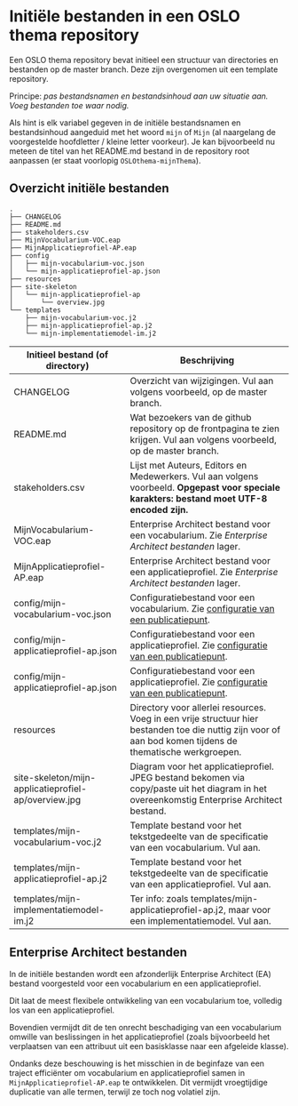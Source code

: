 # Initiële bestanden in een OSLO thema repository

Een OSLO thema repository bevat initieel een structuur van directories en bestanden op de master branch.
Deze zijn overgenomen uit een template repository.

Principe: _pas bestandsnamen en bestandsinhoud aan uw situatie aan. Voeg bestanden toe waar nodig._

Als hint is elk variabel gegeven in de initiële bestandsnamen en bestandsinhoud aangeduid met het woord `mijn` of `Mijn` (al naargelang de voorgestelde hoofdletter / kleine letter voorkeur).
Je kan bijvoorbeeld nu meteen de titel van het README.md bestand in de repository root aanpassen (er staat voorlopig `OSLOthema-mijnThema`).

## Overzicht initiële bestanden

```
.
├── CHANGELOG
├── README.md
├── stakeholders.csv
├── MijnVocabularium-VOC.eap
├── MijnApplicatieprofiel-AP.eap
├── config
│   ├── mijn-vocabularium-voc.json
│   └── mijn-applicatieprofiel-ap.json
├── resources
├── site-skeleton
│   └── mijn-applicatieprofiel-ap
│       └── overview.jpg
└── templates
    ├── mijn-vocabularium-voc.j2
    ├── mijn-applicatieprofiel-ap.j2
    └── mijn-implementatiemodel-im.j2
```

| Initieel bestand (of directory) | Beschrijving |
|---------------------------------|--------------|
| CHANGELOG | Overzicht van wijzigingen. Vul aan volgens voorbeeld, op de master branch. |
| README.md | Wat bezoekers van de github repository op de frontpagina te zien krijgen. Vul aan volgens voorbeeld, op de master branch. |
| stakeholders.csv | Lijst met Auteurs, Editors en Medewerkers. Vul aan volgens voorbeeld. **Opgepast voor speciale karakters: bestand moet UTF-8 encoded zijn.** |
| MijnVocabularium-VOC.eap | Enterprise Architect bestand voor een vocabularium. Zie *Enterprise Architect bestanden* lager. |
| MijnApplicatieprofiel-AP.eap | Enterprise Architect bestand voor een applicatieprofiel. Zie *Enterprise Architect bestanden* lager. |
| config/mijn-vocabularium-voc.json | Configuratiebestand voor een vocabularium. Zie [configuratie van een publicatiepunt](configuratie-van-een-publicatiepunt.md). |
| config/mijn-applicatieprofiel-ap.json | Configuratiebestand voor een applicatieprofiel. Zie [configuratie van een publicatiepunt](configuratie-van-een-publicatiepunt.md). |
| config/mijn-applicatieprofiel-ap.json | Configuratiebestand voor een applicatieprofiel. Zie [configuratie van een publicatiepunt](configuratie-van-een-publicatiepunt.md). |
| resources | Directory voor allerlei resources. Voeg in een vrije structuur hier bestanden toe die nuttig zijn voor of aan bod komen tijdens de thematische werkgroepen. |
| site-skeleton/mijn-applicatieprofiel-ap/overview.jpg | Diagram voor het applicatieprofiel. JPEG bestand bekomen via copy/paste uit het diagram in het overeenkomstig Enterprise Architect bestand. |
| templates/mijn-vocabularium-voc.j2 | Template bestand voor het tekstgedeelte van de specificatie van een vocabularium. Vul aan.|
| templates/mijn-applicatieprofiel-ap.j2 | Template bestand voor het tekstgedeelte van de specificatie van een applicatieprofiel. Vul aan. |
| templates/mijn-implementatiemodel-im.j2 | Ter info: zoals templates/mijn-applicatieprofiel-ap.j2, maar voor een implementatiemodel. Vul aan. |

## Enterprise Architect bestanden

In de initiële bestanden wordt een afzonderlijk Enterprise Architect (EA) bestand voorgesteld voor een vocabularium en een applicatieprofiel.

Dit laat de meest flexibele ontwikkeling van een vocabularium toe, volledig los van een applicatieprofiel.

Bovendien vermijdt dit de ten onrecht beschadiging van een vocabularium omwille van beslissingen in het applicatieprofiel
(zoals bijvoorbeeld het verplaatsen van een attribuut uit een basisklasse naar een afgeleide klasse).

Ondanks deze beschouwing is het misschien in de beginfaze van een traject efficiënter om vocabularium en applicatieprofiel samen in `MijnApplicatieprofiel-AP.eap` te ontwikkelen.
Dit vermijdt vroegtijdige duplicatie van alle termen, terwijl ze toch nog volatiel zijn.
